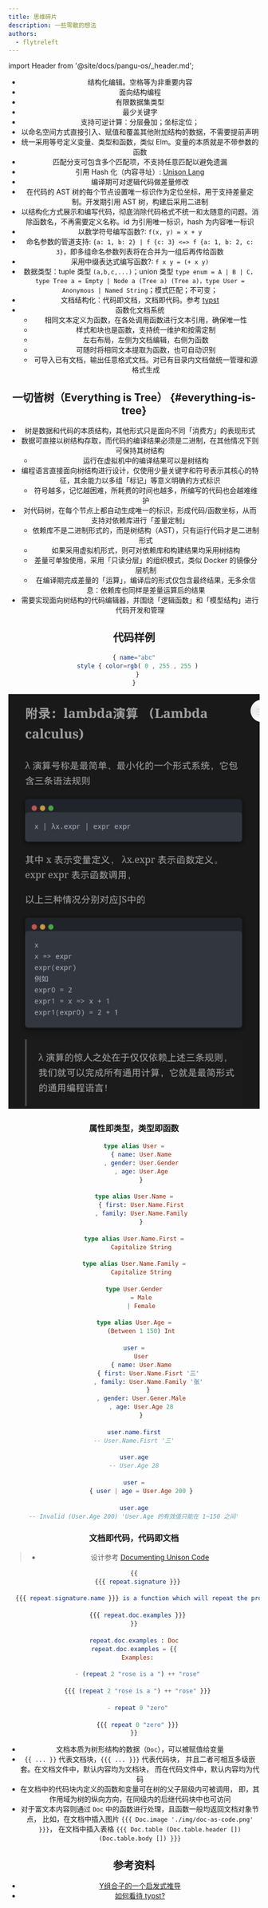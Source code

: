 ```yaml
---
title: 思维碎片
description: 一些零散的想法
authors:
  - flytreleft
---
```


import Header from '@site/docs/pangu-os/\_header.md';

<Header />

- 结构化编辑。空格等为非重要内容
- 面向结构编程
- 有限数据集类型
- 最少关键字
- 支持可逆计算：分层叠加；坐标定位；
- 以命名空间方式直接引入、赋值和覆盖其他附加结构的数据，不需要提前声明
- 统一采用等号定义变量、类型和函数，类似 Elm。变量的本质就是不带参数的函数
- 匹配分支可包含多个匹配项，不支持任意匹配以避免遗漏
- 引用 Hash 化（内容寻址）: [Unison Lang](https://www.unison-lang.org)
- 编译期可对逻辑代码做差量修改
- 在代码的 AST 树的每个节点设置唯一标识作为定位坐标，用于支持差量定制。开发期引用 AST 树，构建后采用二进制
- 以结构化方式展示和编写代码，彻底消除代码格式不统一和太随意的问题。消除函数名，不再需要定义名称。id 为引用唯一标识，hash 为内容唯一标识
- 以数学符号编写函数?: `f(x, y) = x + y`
- 命名参数的管道支持: `{a: 1, b: 2} | f {c: 3} <=> f {a: 1, b: 2, c: 3}`，即多组命名参数列表将在合并为一组后再传给函数
- 采用中缀表达式编写函数?: `f x y = (+ x y)`
- 数据类型：tuple 类型 `(a,b,c,...)`；union 类型 `type enum = A | B | C，type Tree a = Empty | Node a (Tree a) (Tree a)，type User = Anonymous | Named String`；模式匹配；不可变；
- 文档结构化：代码即文档，文档即代码。参考 [typst](https://github.com/typst/typst)
- 函数化文档系统
  - 相同文本定义为函数，在各处调用函数进行文本引用，确保唯一性
  - 样式和块也是函数，支持统一维护和按需定制
  - 左右布局，左侧为文档编辑，右侧为函数
  - 可随时将相同文本提取为函数，也可自动识别
  - 可导入已有文档，输出任意格式文档。对已有目录内文档做统一管理和源格式生成

## 一切皆树（Everything is Tree） {#everything-is-tree}

- 树是数据和代码的本质结构，其他形式只是面向不同「消费方」的表现形式
- 数据可直接以树结构存取，而代码的编译结果必须是二进制，在其他情况下则可保持其树结构
  - 运行在虚拟机中的编译结果可以是树结构
- 编程语言直接面向树结构进行设计，仅使用少量关键字和符号表示其核心的特征，其余能力以多组「标记」等意义明确的方式标识
  - 符号越多，记忆越困难，所耗费的时间也越多，所编写的代码也会越难维护
- 对代码树，在每个节点上都自动生成唯一的标识，形成代码/函数坐标，从而支持对依赖库进行「差量定制」
  - 依赖库不是二进制形式的，而是树结构（AST），只有运行代码才是二进制形式
  - 如果采用虚拟机形式，则可对依赖库和构建结果均采用树结构
  - 差量可单独使用，采用「只读分层」的组织模式，类似 Docker 的镜像分层机制
  - 在编译期完成差量的「运算」，编译后的形式仅包含最终结果，无多余信息：依赖库也同样是差量运算后的结果
- 需要实现面向树结构的代码编辑器，并围绕「逻辑函数」和「模型结构」进行代码开发和管理

## 代码样例

```elm
{ name="abc"
  style { color=rgb( 0 , 255 , 255 )
  }
}
```

![](./img/lambda-calculus.png)

### 属性即类型，类型即函数

```elm
type alias User =
    { name: User.Name
    , gender: User.Gender
    , age: User.Age
    }

type alias User.Name =
    { first: User.Name.First
    , family: User.Name.Family
    }

type alias User.Name.First =
    Capitalize String

type alias User.Name.Family =
    Capitalize String

type User.Gender
    = Male
    | Female

type alias User.Age =
    (Between 1 150) Int

user =
    User
    { name: User.Name
        { first: User.Name.Fisrt '三'
        , family: User.Name.Family '张'
        }
    , gender: User.Gener.Male
    , age: User.Age 28
    }

user.name.first
-- User.Name.Fisrt '三'

user.age
-- User.Age 28

user =
    { user | age = User.Age 200 }

user.age
-- Invalid (User.Age 200) 'User.Age 的有效值只能在 1~150 之间'
```

### 文档即代码，代码即文档

> - 设计参考 [Documenting Unison Code](https://www.unison-lang.org/docs/usage-topics/documentation/)

<!--
```elm
type Block =
  Document (List Block)
  | Section (List Block)
  | Paragraph (List Sentence)
  | Code Code
  | Picture Picture
  | Table Table
  | Graph Graph

type Sentence =
  List Text

type Text =
  Char
  | Blank Int
  | Word (List Char)
```
-->

```elm
{{
  {{{ repeat.signature }}}

  {{{ repeat.signature.name }}} is a function which will repeat the provided text a specified number of times.

  {{{ repeat.doc.examples }}}
}}

repeat.doc.examples : Doc
repeat.doc.examples = {{
  Examples:

  - (repeat 2 "rose is a ") ++ "rose"

  {{{ (repeat 2 "rose is a ") ++ "rose" }}}

  - repeat 0 "zero"

  {{{ repeat 0 "zero" }}}
}}
```

- 文档本质为树形结构的数据（`Doc`），可以被赋值给变量
- `{{ ... }}` 代表文档块，`{{{ ... }}}` 代表代码块，
  并且二者可相互多级嵌套。在文档文件中，默认内容均为文档块，
  而在代码文件中，默认内容均为代码
- 在文档中的代码块内定义的函数和变量可在树的父子层级内可被调用，
  即，其作用域为树的纵向方向，在同级内的后继代码块中也可访问
- 对于富文本内容则通过 `Doc` 中的函数进行处理，且函数一般均返回文档对象节点，
  比如，在文档中插入图片 `{{{ Doc.image './img/doc-as-code.png' }}}`，
  在文档中插入表格 `{{{ Doc.table (Doc.table.header []) (Doc.table.body []) }}}`

## 参考资料

- [Y组合子的一个启发式推导](https://zhuanlan.zhihu.com/p/547191928)
- [如何看待 typst?](https://www.zhihu.com/question/591143170/answer/3304601296)

